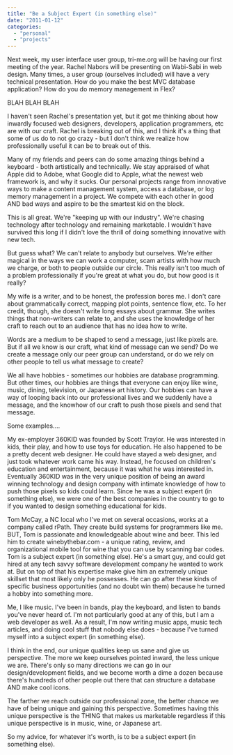 ```yaml
---
title: "Be a Subject Expert (in something else)"
date: "2011-01-12"
categories: 
  - "personal"
  - "projects"
---
```


Next week, my user interface user group, tri-me.org will be having our first meeting of the year. Rachel Nabors will be presenting on Wabi-Sabi in web design. Many times, a user group (ourselves included) will have a very technical presentation. How do you make the best MVC database application? How do you do memory management in Flex?

BLAH BLAH BLAH

I haven't seen Rachel's presentation yet, but it got me thinking about how inwardly focused web designers, developers, application programmers, etc are with our craft. Rachel is breaking out of this, and I think it's a thing that some of us do to not go crazy - but I don't think we realize how professionally useful it can be to break out of this.

Many of my friends and peers can do some amazing things behind a keyboard - both artistically and technically. We stay appraised of what Apple did to Adobe, what Google did to Apple, what the newest web framework is, and why it sucks. Our personal projects range from innovative ways to make a content management system, access a database, or log memory management in a project. We compete with each other in good AND bad ways and aspire to be the smartest kid on the block.

This is all great. We're "keeping up with our industry". We're chasing technology after technology and remaining marketable. I wouldn't have survived this long if I didn't love the thrill of doing something innovative with new tech.

But guess what? We can't relate to anybody but ourselves. We're either magical in the ways we can work a computer, scam artists with how much we charge, or both to people outside our circle. This really isn't too much of a problem professionally if you're great at what you do, but how good is it really?

My wife is a writer, and to be honest, the profession bores me. I don't care about grammatically correct, mapping plot points, sentence flow, etc. To her credit, though, she doesn't write long essays about grammar. She writes things that non-writers can relate to, and she uses the knowledge of her craft to reach out to an audience that has no idea how to write.

Words are a medium to be shaped to send a message, just like pixels are. But if all we know is our craft, what kind of message can we send? Do we create a message only our peer group can understand, or do we rely on other people to tell us what message to create?

We all have hobbies - sometimes our hobbies are database programming. But other times, our hobbies are things that everyone can enjoy like wine, music, dining, television, or Japanese art history. Our hobbies can have a way of looping back into our professional lives and we suddenly have a message, and the knowhow of our craft to push those pixels and send that message.

Some examples....

My ex-employer 360KID was founded by Scott Traylor. He was interested in kids, their play, and how to use toys for education. He also happened to be a pretty decent web designer. He could have stayed a web designer, and just took whatever work came his way. Instead, he focused on children's education and entertainment, because it was what he was interested in. Eventually 360KID was in the very unique position of being an award winning technology and design company with intimate knowledge of how to push those pixels so kids could learn. Since he was a subject expert (in something else), we were one of the best companies in the country to go to if you wanted to design something educational for kids.

Tom McCay, a NC local who I've met on several occasions, works at a company called rPath. They create build systems for programmers like me. BUT, Tom is passionate and knowledgeable about wine and beer. This led him to create winebythebar.com - a unique rating, review, and organizational mobile tool for wine that you can use by scanning bar codes. Tom is a subject expert (in something else). He's a smart guy, and could get hired at any tech savvy software development company he wanted to work at. But on top of that his expertise make give him an extremely unique skillset that most likely only he possesses. He can go after these kinds of specific business opportunities (and no doubt win them) because he turned a hobby into something more.

Me, I like music. I've been in bands, play the keyboard, and listen to bands you've never heard of. I'm not particularly good at any of this, but I am a web developer as well. As a result, I'm now writing music apps, music tech articles, and doing cool stuff that nobody else does - because I've turned myself into a subject expert (in something else).

I think in the end, our unique qualities keep us sane and give us perspective. The more we keep ourselves pointed inward, the less unique we are. There's only so many directions we can go in our design/development fields, and we become worth a dime a dozen because there's hundreds of other people out there that can structure a database AND make cool icons.

The farther we reach outside our professional zone, the better chance we have of being unique and gaining this perspective. Sometimes having this unique perspective is the THING that makes us marketable regardless if this unique perspective is in music, wine, or Japanese art.

So my advice, for whatever it's worth, is to be a subject expert (in something else).
